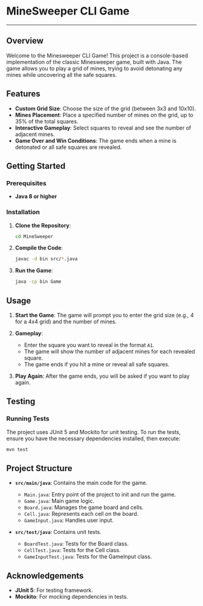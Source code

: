 # MineSweeper CLI Game

---

## Overview

Welcome to the Minesweeper CLI Game! This project is a console-based implementation of the classic Minesweeper game, built with Java. The game allows you to play a grid of mines, trying to avoid detonating any mines while uncovering all the safe squares.

## Features

- **Custom Grid Size**: Choose the size of the grid (between 3x3 and 10x10).
- **Mines Placement**: Place a specified number of mines on the grid, up to 35% of the total squares.
- **Interactive Gameplay**: Select squares to reveal and see the number of adjacent mines.
- **Game Over and Win Conditions**: The game ends when a mine is detonated or all safe squares are revealed.

## Getting Started

### Prerequisites

- **Java 8 or higher**

### Installation

1. **Clone the Repository**:

   ```bash
   cd MineSweeper
   ```

2. **Compile the Code**:

   ```bash
   javac -d bin src/*.java
   ```

3. **Run the Game**:

   ```bash
   java -cp bin Game
   ```

## Usage

1. **Start the Game**: The game will prompt you to enter the grid size (e.g., 4 for a 4x4 grid) and the number of mines.
2. **Gameplay**:
   - Enter the square you want to reveal in the format `A1`.
   - The game will show the number of adjacent mines for each revealed square.
   - The game ends if you hit a mine or reveal all safe squares.

3. **Play Again**: After the game ends, you will be asked if you want to play again.

## Testing

### Running Tests

The project uses JUnit 5 and Mockito for unit testing. To run the tests, ensure you have the necessary dependencies installed, then execute:

```bash
mvn test
```

## Project Structure

- **`src/main/java`**: Contains the main code for the game.
   - `Main.java`: Entry point of the project to init and run the game.
   - `Game.java`: Main game logic.
   - `Board.java`: Manages the game board and cells.
   - `Cell.java`: Represents each cell on the board.
   - `GameInput.java`: Handles user input.

- **`src/test/java`**: Contains unit tests.
   - `BoardTest.java`: Tests for the Board class.
   - `CellTest.java`: Tests for the Cell class.
   - `GameInputTest.java`: Tests for the GameInput class.

## Acknowledgements

- **JUnit 5**: For testing framework.
- **Mockito**: For mocking dependencies in tests.